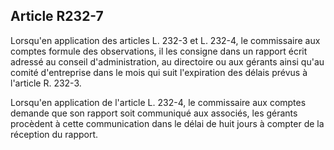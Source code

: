 Article R232-7
----
Lorsqu'en application des articles L. 232-3 et L. 232-4, le commissaire aux
comptes formule des observations, il les consigne dans un rapport écrit adressé
au conseil d'administration, au directoire ou aux gérants ainsi qu'au comité
d'entreprise dans le mois qui suit l'expiration des délais prévus à l'article R.
232-3.

Lorsqu'en application de l'article L. 232-4, le commissaire aux comptes demande
que son rapport soit communiqué aux associés, les gérants procèdent à cette
communication dans le délai de huit jours à compter de la réception du rapport.

